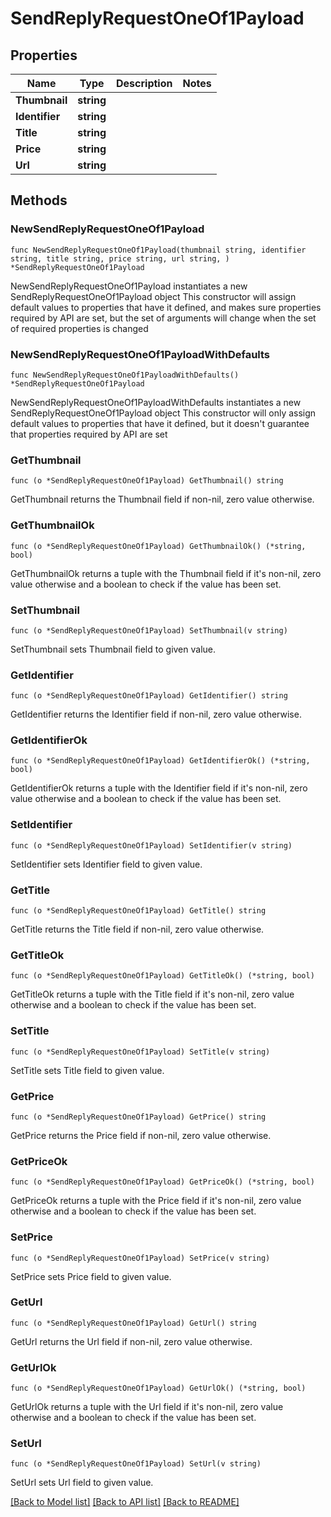 # SendReplyRequestOneOf1Payload

## Properties

Name | Type | Description | Notes
------------ | ------------- | ------------- | -------------
**Thumbnail** | **string** |  | 
**Identifier** | **string** |  | 
**Title** | **string** |  | 
**Price** | **string** |  | 
**Url** | **string** |  | 

## Methods

### NewSendReplyRequestOneOf1Payload

`func NewSendReplyRequestOneOf1Payload(thumbnail string, identifier string, title string, price string, url string, ) *SendReplyRequestOneOf1Payload`

NewSendReplyRequestOneOf1Payload instantiates a new SendReplyRequestOneOf1Payload object
This constructor will assign default values to properties that have it defined,
and makes sure properties required by API are set, but the set of arguments
will change when the set of required properties is changed

### NewSendReplyRequestOneOf1PayloadWithDefaults

`func NewSendReplyRequestOneOf1PayloadWithDefaults() *SendReplyRequestOneOf1Payload`

NewSendReplyRequestOneOf1PayloadWithDefaults instantiates a new SendReplyRequestOneOf1Payload object
This constructor will only assign default values to properties that have it defined,
but it doesn't guarantee that properties required by API are set

### GetThumbnail

`func (o *SendReplyRequestOneOf1Payload) GetThumbnail() string`

GetThumbnail returns the Thumbnail field if non-nil, zero value otherwise.

### GetThumbnailOk

`func (o *SendReplyRequestOneOf1Payload) GetThumbnailOk() (*string, bool)`

GetThumbnailOk returns a tuple with the Thumbnail field if it's non-nil, zero value otherwise
and a boolean to check if the value has been set.

### SetThumbnail

`func (o *SendReplyRequestOneOf1Payload) SetThumbnail(v string)`

SetThumbnail sets Thumbnail field to given value.


### GetIdentifier

`func (o *SendReplyRequestOneOf1Payload) GetIdentifier() string`

GetIdentifier returns the Identifier field if non-nil, zero value otherwise.

### GetIdentifierOk

`func (o *SendReplyRequestOneOf1Payload) GetIdentifierOk() (*string, bool)`

GetIdentifierOk returns a tuple with the Identifier field if it's non-nil, zero value otherwise
and a boolean to check if the value has been set.

### SetIdentifier

`func (o *SendReplyRequestOneOf1Payload) SetIdentifier(v string)`

SetIdentifier sets Identifier field to given value.


### GetTitle

`func (o *SendReplyRequestOneOf1Payload) GetTitle() string`

GetTitle returns the Title field if non-nil, zero value otherwise.

### GetTitleOk

`func (o *SendReplyRequestOneOf1Payload) GetTitleOk() (*string, bool)`

GetTitleOk returns a tuple with the Title field if it's non-nil, zero value otherwise
and a boolean to check if the value has been set.

### SetTitle

`func (o *SendReplyRequestOneOf1Payload) SetTitle(v string)`

SetTitle sets Title field to given value.


### GetPrice

`func (o *SendReplyRequestOneOf1Payload) GetPrice() string`

GetPrice returns the Price field if non-nil, zero value otherwise.

### GetPriceOk

`func (o *SendReplyRequestOneOf1Payload) GetPriceOk() (*string, bool)`

GetPriceOk returns a tuple with the Price field if it's non-nil, zero value otherwise
and a boolean to check if the value has been set.

### SetPrice

`func (o *SendReplyRequestOneOf1Payload) SetPrice(v string)`

SetPrice sets Price field to given value.


### GetUrl

`func (o *SendReplyRequestOneOf1Payload) GetUrl() string`

GetUrl returns the Url field if non-nil, zero value otherwise.

### GetUrlOk

`func (o *SendReplyRequestOneOf1Payload) GetUrlOk() (*string, bool)`

GetUrlOk returns a tuple with the Url field if it's non-nil, zero value otherwise
and a boolean to check if the value has been set.

### SetUrl

`func (o *SendReplyRequestOneOf1Payload) SetUrl(v string)`

SetUrl sets Url field to given value.



[[Back to Model list]](../README.md#documentation-for-models) [[Back to API list]](../README.md#documentation-for-api-endpoints) [[Back to README]](../README.md)


